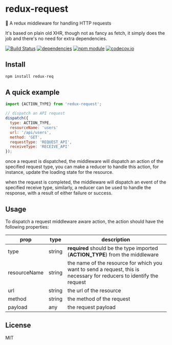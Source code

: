 # redux-request
:beginner: A redux middleware for handling HTTP requests

It's based on plain old XHR, though not as fancy as fetch, it simply does the job and there's no need for extra dependencies.

[![Build Status](https://travis-ci.org/jedirandy/redux-request.svg?branch=master)](https://travis-ci.org/jedirandy/redux-request)
[![dependencies](https://david-dm.org/jedirandy/redux-req.svg)](https://david-dm.org/jedirandy/redux-request)
[![npm module](https://badge.fury.io/js/redux-req.svg)](https://www.npmjs.org/package/redux-request)
[![codecov.io](https://codecov.io/github/jedirandy/redux-req/coverage.svg?branch=master)](https://codecov.io/github/jedirandy/redux-request?branch=master)

## Install
```bash
npm install redux-req
```

## A quick example

```javascript
import {ACTION_TYPE} from 'redux-request';

// dispatch an API request
dispatch({
  type: ACTION_TYPE,
  resourceName: 'users'
  url: '/api/users',
  method: 'GET',
  requestType: 'REQUEST_API',
  receiveType: 'RECEIVE_API'
});

```
once a request is dispatched, the middleware will dispatch an action of the specified request type, you can make a reducer to handle this action, for instance, update the loading state for the resource.

when the request is completed, the middleware will dispatch an event of the specified receive type, similarly, a reducer can be used to handle the response, with a result of either failure or success.

## Usage
To dispatch a request middleware aware action, the action should have the following properties:

| prop | type | description |
| -----| ---- | ----------- |
| type | string | **required** should be the type imported (**ACTION_TYPE**) from the middleware |
| resourceName | string | the name of the resource for which you want to send a request, this is necessary for reducers to identify the request|
| url | string | the url of the resource |
| method | string | the method of the request |
| payload | any | the request payload |

## License
MIT
